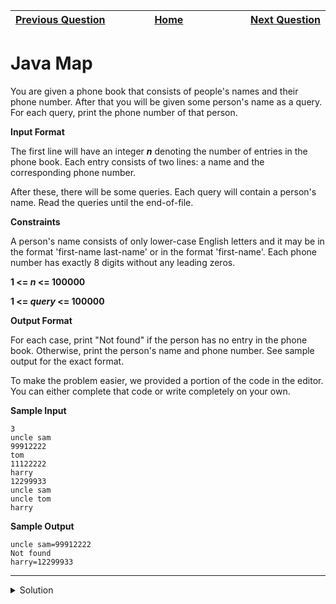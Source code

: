 | <img width=1000>[Previous Question](https://github.com/Kevin-Lago/java-hackerrank-solutions/tree/main/src/)</img> | <img width=1000>[Home](https://github.com/Kevin-Lago/java-hackerrank-solutions)</img> | <img width=1000>[Next Question](https://github.com/Kevin-Lago/java-hackerrank-solutions/tree/main/src/)</img> |
|:---|:---:|---:|

# Java Map

You are given a phone book that consists of people's names and their phone number. After that you will be given some person's name as a query. For each query, print the phone number of that person.

__Input Format__

The first line will have an integer ___n___ denoting the number of entries in the phone book. Each entry consists of two lines: a name and the corresponding phone number.

After these, there will be some queries. Each query will contain a person's name. Read the queries until the end-of-file.

__Constraints__

A person's name consists of only lower-case English letters and it may be in the format 'first-name last-name' or in the format 'first-name'. Each phone number has exactly 8 digits without any leading zeros.

__1 <= _n_ <= 100000__

__1 <= _query_ <= 100000__

__Output Format__

For each case, print "Not found" if the person has no entry in the phone book. Otherwise, print the person's name and phone number. See sample output for the exact format.

To make the problem easier, we provided a portion of the code in the editor. You can either complete that code or write completely on your own.

__Sample Input__

```
3
uncle sam
99912222
tom
11122222
harry
12299933
uncle sam
uncle tom
harry
```

__Sample Output__

```
uncle sam=99912222
Not found
harry=12299933
```

---

<details><summary>Solution</summary>
    
```java
import java.util.HashMap;
import java.util.Map;
import java.util.Scanner;

public class Solution {

    public static void main(String[] args) {
        Scanner in = new Scanner(System.in);
        int n = in.nextInt();
        in.nextLine();
        Map<String, Integer> phoneBook = new HashMap<>();

        for (int i = 0; i < n; i++) {
            String name = in.nextLine();
            int phone = in.nextInt();
            in.nextLine();

            phoneBook.put(name, phone);
        }

        while (in.hasNext()) {
            String s = in.nextLine();

            System.out.println(phoneBook.get(s) != null ? s + "=" + phoneBook.get(s) : "Not found");
        }
    }

}
```
</details>